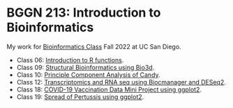 # BGGN 213: Introduction to Bioinformatics

My work for [Bioinformatics Class](https://bioboot.github.io/bggn213_F22/) Fall 2022 at UC San Diego. 

- Class 06: [Introduction to R functions](https://github.com/devanshia99/bggn213_/blob/main/class06/lab6.pdf). 
- Class 09: [Structural Bioinformatics using Bio3d](https://github.com/devanshia99/bggn213_/blob/main/class09/class09.md). 
- Class 10: [Principle Component Analysis of Candy](). 
- Class 12: [Transcriptomics and RNA seq using Biocmanager and DESeq2](). 
- Class 18: [COVID-19 Vaccination Data Mini Project using ggplot2](). 
- Class 19: [Spread of Pertussis using ggplot2](). 

